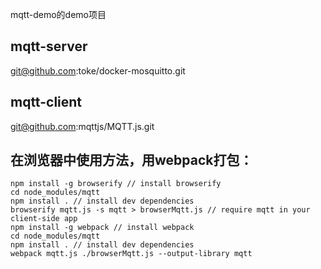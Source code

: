 mqtt-demo的demo项目
## mqtt-server
git@github.com:toke/docker-mosquitto.git
## mqtt-client
git@github.com:mqttjs/MQTT.js.git

## 在浏览器中使用方法，用webpack打包：
```
npm install -g browserify // install browserify
cd node_modules/mqtt
npm install . // install dev dependencies
browserify mqtt.js -s mqtt > browserMqtt.js // require mqtt in your client-side app
npm install -g webpack // install webpack
cd node_modules/mqtt
npm install . // install dev dependencies
webpack mqtt.js ./browserMqtt.js --output-library mqtt
```
